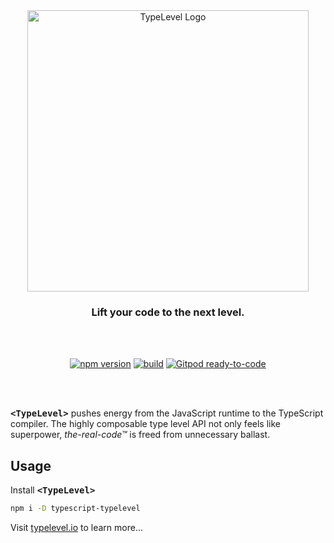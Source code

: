 <div id="typelevel-logo" align="center">
  <a href="https://github.com/danieldietrich/typelevel">
    <img alt="TypeLevel Logo" width="450" src="https://user-images.githubusercontent.com/743833/196072540-36ba3965-2c6f-4746-967e-59598b2acdc8.png">
  </a>
  <h3>
    Lift your code to the next level.
  </h3>
</div>

<br/>
<br/>

<div id="badges" align="center">

[![npm version](https://img.shields.io/npm/v/typescript-typelevel?logo=npm&style=flat-square)](https://www.npmjs.com/package/typescript-typelevel/)
[![build](https://img.shields.io/github/workflow/status/danieldietrich/typelevel/Test/main?logo=github&style=flat-square)](https://github.com/danieldietrich/typelevel/actions/workflows/test.yml)
[![Gitpod ready-to-code](https://img.shields.io/badge/Gitpod-ready--to--code-blue?logo=gitpod&style=flat-square)](https://gitpod.io/#https://github.com/danieldietrich/typelevel)

</div>

<br/>
<br/>

<tt>**&lt;TypeLevel&gt;**</tt> pushes energy from the JavaScript runtime to the TypeScript compiler. The highly composable type level API not only feels like superpower, _the-real-code™_ is freed from unnecessary ballast.

## Usage

Install <tt>**&lt;TypeLevel&gt;**</tt>

```sh
npm i -D typescript-typelevel
```

Visit [typelevel.io](https://typelevel.io) to learn more...

